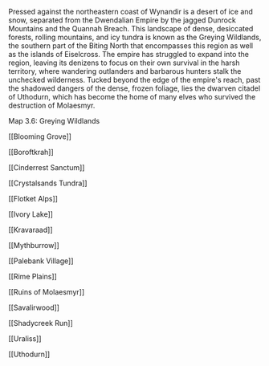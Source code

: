 Pressed against the northeastern coast of Wynandir is a desert of ice and snow, separated from the Dwendalian Empire by the jagged Dunrock Mountains and the Quannah Breach. This landscape of dense, desiccated forests, rolling mountains, and icy tundra is known as the Greying Wildlands, the southern part of the Biting North that encompasses this region as well as the islands of Eiselcross. The empire has struggled to expand into the region, leaving its denizens to focus on their own survival in the harsh territory, where wandering outlanders and barbarous hunters stalk the unchecked wilderness. Tucked beyond the edge of the empire's reach, past the shadowed dangers of the dense, frozen foliage, lies the dwarven citadel of Uthodurn, which has become the home of many elves who survived the destruction of Molaesmyr.

[](https://media.dndbeyond.com/compendium-images/egtw/yDOyqyOocErRgYJK/3.6-Greying-Wildlands.png)

Map 3.6: Greying Wildlands

[[Blooming Grove]]

[[Boroftkrah]]

[[Cinderrest Sanctum]]

[[Crystalsands Tundra]]

[[Flotket Alps]]

[[Ivory Lake]]

[[Kravaraad]]

[[Mythburrow]]

[[Palebank Village]]

[[Rime Plains]]

[[Ruins of Molaesmyr]]

[[Savalirwood]]

[[Shadycreek Run]]

[[Uraliss]]

[[Uthodurn]]